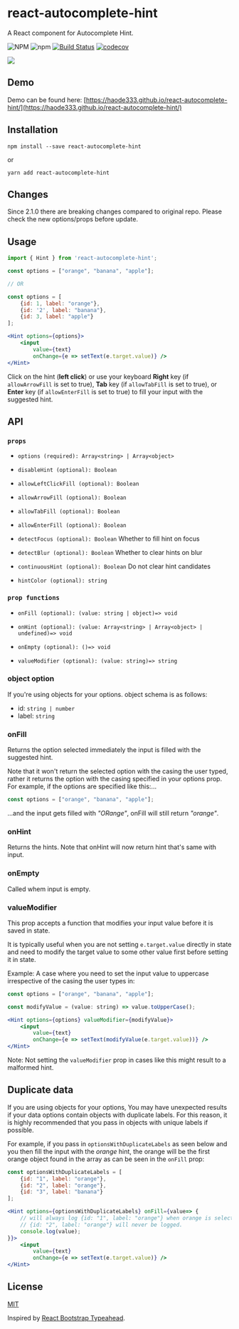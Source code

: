 # react-autocomplete-hint
A React component for Autocomplete Hint.

![NPM](https://img.shields.io/npm/l/react-autocomplete-hint)
![npm](https://img.shields.io/npm/v/react-autocomplete-hint)
[![Build Status](https://travis-ci.com/ejmudi/react-autocomplete-hint.svg?branch=master)](https://travis-ci.com/ejmudi/react-autocomplete-hint)
[![codecov](https://codecov.io/gh/ejmudi/react-autocomplete-hint/graph/badge.svg)](https://codecov.io/gh/ejmudi/react-autocomplete-hint)

![](demo/demo.gif)


## Demo

Demo can be found here: [https://haode333.github.io/react-autocomplete-hint/](https://haode333.github.io/react-autocomplete-hint/)


## Installation
```
npm install --save react-autocomplete-hint
```
or
```
yarn add react-autocomplete-hint
```


## Changes

Since 2.1.0 there are breaking changes compared to original repo. Please check the new options/props before update.

## Usage
```jsx
import { Hint } from 'react-autocomplete-hint';

const options = ["orange", "banana", "apple"];

// OR

const options = [
    {id: 1, label: "orange"}, 
    {id: '2', label: "banana"}, 
    {id: 3, label: "apple"}
];

<Hint options={options}>
    <input
        value={text}
        onChange={e => setText(e.target.value)} />
</Hint>

```

Click on the hint (**left click**) or use your keyboard **Right** key (if `allowArrowFill` is set to true), **Tab** key (if `allowTabFill` is set to true), or **Enter** key (if `allowEnterFill` is set to true) to fill your input with the suggested hint.


## API

### `props`

*   `options (required): Array<string> | Array<object>`

*   `disableHint (optional): Boolean`

*   `allowLeftClickFill (optional): Boolean`

*   `allowArrowFill (optional): Boolean`

*   `allowTabFill (optional): Boolean`

*   `allowEnterFill (optional): Boolean`

*   `detectFocus (optional): Boolean`
    Whether to fill hint on focus

*   `detectBlur (optional): Boolean`
    Whether to clear hints on blur

*   `continuousHint (optional): Boolean`
    Do not clear hint candidates
    
*   `hintColor (optional): string`

### `prop functions`

*   `onFill (optional): (value: string | object)=> void`

*   `onHint (optional): (value: Array<string> | Array<object> | undefined)=> void`

*   `onEmpty (optional): ()=> void`

*   `valueModifier (optional): (value: string)=> string`


### object option
If you're using objects for your options. object schema is as follows:

*   id: `string | number`
*   label: `string`


### onFill
Returns the option selected immediately the input is filled with the suggested hint. 

Note that it won't return the selected option with the casing the user typed, rather it returns the option with the casing specified in your options prop. For example, if the options are specified like this:...

```jsx
const options = ["orange", "banana", "apple"];
```
...and the input gets filled with *"ORange"*, onFill will still return *"orange"*.


### onHint
Returns the hints.
Note that onHint will now return hint that's same with input.

### onEmpty
Called whem input is empty.

### valueModifier
This prop accepts a function that modifies your input value before it is saved in state.

It is typically useful when you are not setting `e.target.value` directly in state and need to modify the target value to 
some other value first before setting it in state.

Example: A case where you need to set the input value to uppercase irrespective of the casing the user types in:

```jsx
const options = ["orange", "banana", "apple"];

const modifyValue = (value: string) => value.toUpperCase();

<Hint options={options} valueModifier={modifyValue}>
    <input
        value={text}
        onChange={e => setText(modifyValue(e.target.value))} />
</Hint>
```
Note: Not setting the `valueModifier` prop in cases like this might result to a malformed hint.


## Duplicate data
If you are using objects for your options, You may have unexpected results if your data options contain objects with duplicate labels. For this reason, it is highly recommended that you pass in objects with unique labels if possible.

For example, if you pass in `optionsWithDuplicateLabels` as seen below and you then fill the input with the *orange* hint, the orange will be the first orange object found in the array as can be seen in the `onFill` prop:

```jsx
const optionsWithDuplicateLabels = [
    {id: "1", label: "orange"},
    {id: "2", label: "orange"},
    {id: "3", label: "banana"}
];

<Hint options={optionsWithDuplicateLabels} onFill={value=> {
    // will always log {id: "1", label: "orange"} when orange is selected
    // {id: "2", label: "orange"} will never be logged.
    console.log(value);
}}>
    <input
        value={text}
        onChange={e => setText(e.target.value)} />
</Hint>

```


## License
[MIT](LICENSE)

Inspired by [React Bootstrap Typeahead](https://github.com/ericgio/react-bootstrap-typeahead).
